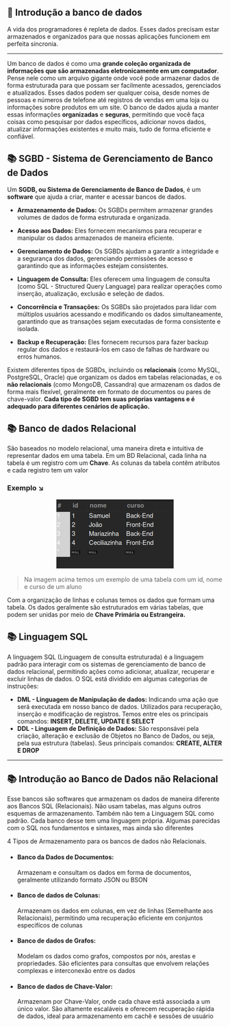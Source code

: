 ## 📖  Introdução a banco de dados

A vida dos programadores é repleta de dados. Esses dados precisam estar armazenados e organizados para que nossas aplicações funcionem em perfeita sincronia. 

---

Um banco de dados é como uma **grande coleção organizada de informações que são armazenadas eletronicamente em um computador**. Pense nele como um arquivo gigante onde você pode armazenar dados de forma estruturada para que possam ser facilmente acessados, gerenciados e atualizados. Esses dados podem ser qualquer coisa, desde nomes de pessoas e números de telefone até registros de vendas em uma loja ou informações sobre produtos em um site. O banco de dados ajuda a manter essas informações **organizadas** e **seguras**, permitindo que você faça coisas como pesquisar por dados específicos, adicionar novos dados, atualizar informações existentes e muito mais, tudo de forma eficiente e confiável.

## 📚 SGBD - Sistema de Gerenciamento de Banco de Dados

Um **SGDB, ou Sistema de Gerenciamento de Banco de Dados**, é um **software** que ajuda a criar, manter e acessar bancos de dados. 

- **Armazenamento de Dados:** Os SGBDs permitem armazenar grandes volumes de dados de forma estruturada e organizada.

- **Acesso aos Dados:** Eles fornecem mecanismos para recuperar e manipular os dados armazenados de maneira eficiente.

- **Gerenciamento de Dados:** Os SGBDs ajudam a garantir a integridade e a segurança dos dados, gerenciando permissões de acesso e garantindo que as informações estejam consistentes.

- **Linguagem de Consulta:** Eles oferecem uma linguagem de consulta (como SQL - Structured Query Language) para realizar operações como inserção, atualização, exclusão e seleção de dados.

- **Concorrência e Transações:** Os SGBDs são projetados para lidar com múltiplos usuários acessando e modificando os dados simultaneamente, garantindo que as transações sejam executadas de forma consistente e isolada.

- **Backup e Recuperação:** Eles fornecem recursos para fazer backup regular dos dados e restaurá-los em caso de falhas de hardware ou erros humanos.

Existem diferentes tipos de SGBDs, incluindo os **relacionais** (como MySQL, PostgreSQL, Oracle) que organizam os dados em tabelas relacionadas, e os **não relacionais** (como MongoDB, Cassandra) que armazenam os dados de forma mais flexível, geralmente em formato de documentos ou pares de chave-valor. **Cada tipo de SGBD tem suas próprias vantagens e é adequado para diferentes cenários de aplicação.**

## 📚 Banco de dados Relacional

São baseados no modelo relacional, uma maneira direta e intuitiva de representar dados em uma tabela. Em um BD Relacional, cada linha na tabela é um registro com um **Chave**. As colunas da tabela contêm atributos e cada registro tem um valor

### Exemplo ↘️
<div align="Center"><img src="../assets/BD/table1.png"/></div>


>Na imagem acima temos um exemplo de uma tabela com um id, nome e curso de um aluno

Com a organização de linhas e colunas temos os dados que formam uma tabela. Os dados geralmente são estruturados em várias tabelas, que podem ser unidas por meio de **Chave Primária ou Estrangeira.** 

## 📚 Linguagem SQL

A linguagem SQL (Linguagem de consulta estruturada) é a linguagem padrão para interagir com os sistemas de gerenciamento de banco de dados relacional, permitindo ações como adicionar, atualizar, recuperar e excluir linhas de dados. O SQL está dividido em algumas categorias de instruções: 

- **DML - Linguagem de Manipulação de dados:** Indicando uma ação que será executada em nosso banco de dados. Utilizados para recuperação, inserção e modificação de registros. Temos entre eles os principais comandos: **INSERT, DELETE, UPDATE E SELECT**
- **DDL - Linguagem de Definição de Dados:** São responsávei pela criação, alteração e exclusão de Objetos no Banco de Dados, ou seja, pela sua estrutura (tabelas). Seus principais comandos: **CREATE, ALTER E DROP**
   

---
## 📚 Introdução ao Banco de Dados não Relacional

Esse bancos são softwares que armazenam os dados de maneira diferente aos Bancos SQL (Relacionais). Não usam tabelas, mas alguns outros esquemas de armazenamento. Também não tem a Linguagem SQL como padrão. Cada banco desse tem uma linguagem própria. Algumas parecidas com o SQL nos fundamentos e sintaxes, mas ainda são diferentes

4 Tipos de Armazenamento para os bancos de dados não Relacionais.

- #### Banco da Dados de Documentos: 
    Armazenam e consultam os dados em forma de documentos, geralmente utilizando formato JSON ou BSON
    

- #### Banco de dados de Colunas:
  Armazenam os dados em colunas, em vez de linhas (Semelhante aos Relacionais), permitindo uma recuperação eficiente em conjuntos especifícos de colunas

- #### Banco de dados de Grafos:
  Modelam os dados como grafos, compostos por nós, arestas e propriedades.
  São eficientes para consultas que envolvem relações complexas e interconexão entre os dados

- #### Banco de dados de Chave-Valor:
  Armazenam por Chave-Valor, onde cada chave está associada a um único valor. 
  São altamente escaláveis e oferecem recuperação rápida de dados, ideal para armazenamento em cachê e sessões de usuário